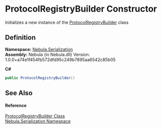 # ProtocolRegistryBuilder Constructor


Initializes a new instance of the <a href="T_Nebula_Serialization_ProtocolRegistryBuilder">ProtocolRegistryBuilder</a> class



## Definition
**Namespace:** <a href="N_Nebula_Serialization">Nebula.Serialization</a>  
**Assembly:** Nebula (in Nebula.dll) Version: 1.0.0+a74e1f454fb572dfd95c249b7895aa6542c85b05

**C#**
``` C#
public ProtocolRegistryBuilder()
```



## See Also


#### Reference
<a href="T_Nebula_Serialization_ProtocolRegistryBuilder">ProtocolRegistryBuilder Class</a>  
<a href="N_Nebula_Serialization">Nebula.Serialization Namespace</a>  
